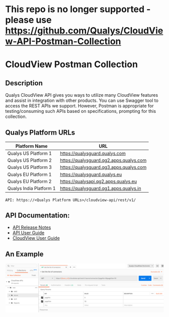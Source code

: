 # This repo is no longer supported - please use https://github.com/Qualys/CloudView-API-Postman-Collection

# CloudView Postman Collection

## Description
Qualys CloudView API gives you ways to utilize many CloudView features and assist in integration with other products.
You can use Swagger tool to access the REST APIs we support. However, Postman is appropriate for testing/consuming such APIs based on specifications, prompting for this collection.

## Qualys Platform URLs
Platform Name | URL 
------------ | ----
Qualys US Platform 1 | https://qualysguard.qualys.com
Qualys US Platform 2 | https://qualysguard.qg2.apps.qualys.com
Qualys US Platform 3 | https://qualysguard.qg3.apps.qualys.com
Qualys EU Platform 1 | https://qualysguard.qualys.eu
Qualys EU Platform 2 | https://qualysapi.qg2.apps.qualys.eu
Qualys India Platform 1 | https://qualysguard.qg1.apps.qualys.in

`API: https://<Qualys Platform URLs>/cloudview-api/rest/v1/`

## API Documentation:

* [API Release Notes](https://www.qualys.com/docs/release-notes/qualys-cloudview-18-api-release-notes.pdf)
* [API User Guide](https://www.qualys.com/docs/qualys-cloudview-api-user-guide.pdf)
* [CloudView User Guide](https://www.qualys.com/docs/qualys-cloud-view-user-guide.pdf)

## An Example
![](Example.PNG?raw=true)

